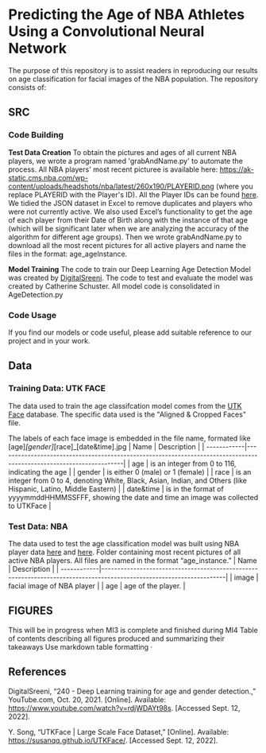 # Predicting the Age of NBA Athletes Using a Convolutional Neural Network

The purpose of this repository is to assist readers in reproducing our results on age classification for facial images of the NBA population. The repository consists of:

## SRC
### Code Building

**Test Data Creation** 
To obtain the pictures and ages of all current NBA players, we wrote a program named 'grabAndName.py' to automate the process. All NBA players' most recent picturee is available here: https://ak-static.cms.nba.com/wp-content/uploads/headshots/nba/latest/260x190/PLAYERID.png (where you replace PLAYERID with the Player's ID). All the Player IDs can be found [here](http://data.nba.net/data/10s/prod/v1/2019/players.json). We tidied the JSON dataset in Excel to remove duplicates and players who were not currently active. We also used Excel’s functionality to get the age of each player from their Date of Birth along with the instance of that age (which will be significant later when we are analyzing the accuracy of the algorithm for different age groups). Then we wrote grabAndName.py to download all the most recent pictures for all active players and name the files in the format: age_ageInstance.

**Model Training** 
The code to train our Deep Learning Age Detection Model was created by [DigitalSreeni](https://www.youtube.com/watch?v=rdjWDAYt98s). The code to test and evaluate the model was created by Catherine Schuster. All model code is consolidated in AgeDetection.py

### Code Usage
If you find our models or code useful, please add suitable reference to our project and in your work.

## Data 
### Training Data: UTK FACE
The data used to train the age classifcation model comes from the [UTK Face](https://susanqq.github.io/UTKFace/) database. The specific data used is the "Aligned & Cropped Faces" file. 

The labels of each face image is embedded in the file name, formated like [age]_[gender]_[race]_[date&time].jpg
| Name        | Description                                                                                                         |
| ------------|---------------------------------------------------------------------------------------------------------------------|
| age         | is an integer from 0 to 116, indicating the age                                                                     | 
| gender      | is either 0 (male) or 1 (female)                                                                                    | 
| race        | is an integer from 0 to 4, denoting White, Black, Asian, Indian, and Others (like Hispanic, Latino, Middle Eastern) |
| date&time   | is in the format of yyyymmddHHMMSSFFF, showing the date and time an image was collected to UTKFace                  |


### Test Data: NBA 
The data used to test the age classification model was built using NBA player data [here](https://ak-static.cms.nba.com/wp-content/uploads/headshots/nba/latest/260x190/PLAYERID.png) and [here](http://data.nba.net/data/10s/prod/v1/2019/players.json). Folder containing most recent pictures of all active NBA players. All files are named in the format “age_instance.”
| Name        | Description                                                                                                         |
| ------------|---------------------------------------------------------------------------------------------------------------------|
| image       | facial image of NBA player                                                                                          | 
| age         | age of the player.                                                                                                  | 

## FIGURES 
This will be in progress when MI3 is complete and finished during MI4 
Table of contents describing all figures produced and summarizing their takeaways
Use markdown table formatting · 

## References 
DigitalSreeni, “240 - Deep Learning training for age and gender detection.,” YouTube.com, Oct. 20, 2021. [Online]. Available: https://www.youtube.com/watch?v=rdjWDAYt98s. [Accessed Sept. 12, 2022].

Y. Song, “UTKFace | Large Scale Face Dataset,” [Online]. Available: https://susanqq.github.io/UTKFace/. [Accessed Sept. 12, 2022].


